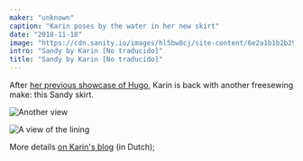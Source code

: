 ```yaml
---
maker: "unknown"
caption: "Karin poses by the water in her new skirt"
date: "2018-11-18"
image: "https://cdn.sanity.io/images/hl5bw8cj/site-content/6e2a1b1b2b2935542f32a362aa7876deb36f89fd-2000x1500.jpg"
intro: "Sandy by Karin [No traducido]"
title: "Sandy by Karin [No traducido]"
---
```


After [her previous showcase of Hugo](/showcase/hugo-by-karin), Karin is back with another freesewing make:
this Sandy skirt.

![Another view](https://posts.freesewing.org/uploads/sandy_by_karin_view2_8711bae2d1.jpg "Another view")

![A view of the lining](https://posts.freesewing.org/uploads/sandy_by_karin_view3_0b7fdc87cd.jpg "A view of the lining")

More details [on Karin's blog](https://www.karinkay.nl/sandy-een-gratis-patroon-voor-een-cirkelrok-op-maat/) (in Dutch);
